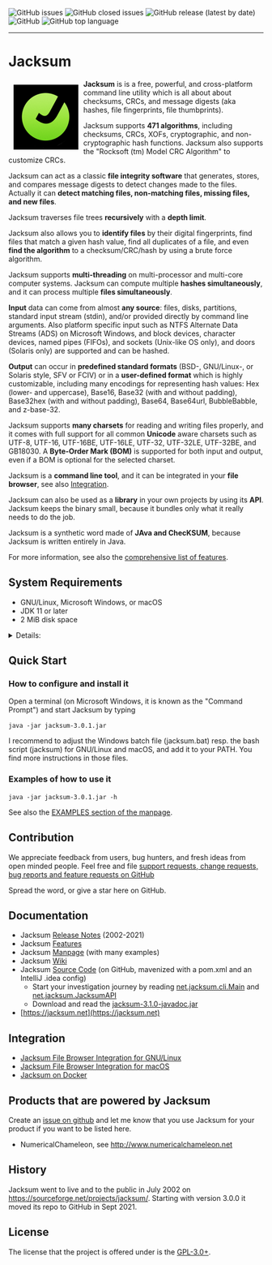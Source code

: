 ![GitHub issues](https://img.shields.io/github/issues-raw/jonelo/jacksum?color=blue)
![GitHub closed issues](https://img.shields.io/github/issues-closed-raw/jonelo/jacksum?color=blue)
![GitHub release (latest by date)](https://img.shields.io/github/v/release/jonelo/jacksum?color=green)
![GitHub](https://img.shields.io/github/license/jonelo/jacksum?color=green)
![GitHub top language](https://img.shields.io/github/languages/top/jonelo/jacksum?color=green)

* * *

# Jacksum

<img width="128" height="128" align="left" src="https://raw.githubusercontent.com/jonelo/jacksum/main/docs/images/jacksum_logo_128x128.png" alt="Jacksum logo" style="vertical-align:top;margin:10px 10px" />

**Jacksum** is is a free, powerful, and cross-platform
command line utility which is all about about checksums, CRCs,
and message digests (aka hashes, file fingerprints, file thumbprints).

Jacksum supports **471 algorithms**, including checksums, CRCs, XOFs,
cryptographic, and non-cryptographic hash functions.
Jacksum also supports the "Rocksoft (tm) Model CRC Algorithm" to
customize CRCs.

Jacksum can act as a classic **file integrity software** that generates,
stores, and compares message digests to detect changes made to the
files. Actually it can **detect matching files, non-matching files,
missing files, and new files**.

Jacksum traverses file trees **recursively** with a **depth limit**.

Jacksum also allows you to **identify files** by their digital
fingerprints, find files that match a given hash value, find all
duplicates of a file, and even **find the algorithm** to a
checksum/CRC/hash by using a brute force algorithm.

Jacksum supports **multi-threading** on multi-processor and multi-core
computer systems. Jacksum can compute multiple **hashes simultaneously**,
and it can process multiple **files simultaneously**.

**Input** data can come from almost **any source**: files, disks, partitions,
standard input stream (stdin), and/or provided directly by command
line arguments. Also platform specific input such as NTFS Alternate
Data Streams (ADS) on Microsoft Windows, and block devices, character
devices, named pipes (FIFOs), and sockets (Unix-like OS only), and
doors (Solaris only) are supported and can be hashed.

**Output** can occur in **predefined standard formats** (BSD-, GNU/Linux-, or
Solaris style, SFV or FCIV) or in a **user-defined format** which is highly
customizable, including many encodings for representing hash values:
Hex (lower- and uppercase), Base16, Base32 (with and without padding),
Base32hex (with and without padding), Base64, Base64url, BubbleBabble,
and z-base-32.

Jacksum supports **many charsets** for reading and writing files
properly, and it comes with full support for all common **Unicode** aware
charsets such as UTF-8, UTF-16, UTF-16BE, UTF-16LE, UTF-32, UTF-32LE,
UTF-32BE, and GB18030. A **Byte-Order Mark (BOM)** is supported for both
input and output, even if a BOM is optional for the selected charset.

Jacksum is a **command line tool**, and it can be integrated in your
**file browser**, see also [Integration](https://github.com/jonelo/jacksum#integration).

Jacksum can also be used as a **library** in your own projects by using its
**API**. Jacksum keeps the binary small, because it bundles only what it really needs to do the job.

Jacksum is a synthetic word made of **JAva and ChecKSUM**, because Jacksum is written entirely in Java.

For more information, see also the [comprehensive list of features](https://github.com/jonelo/jacksum/wiki/Features).

## System Requirements

- GNU/Linux, Microsoft Windows, or macOS
- JDK 11 or later
- 2 MiB disk space

<details>
<summary>Details:</summary>

- To download the (Open)JDK 11 or later, you can go to any vendor that provides OpenJDK compatible builds, LTS (long term support) releases are recommended, examples are
  - https://adoptium.net
  - https://openjdk.java.net
  - https://www.azul.com/downloads/?package=jdk
  - https://bell-sw.com/pages/downloads/
  - https://www.microsoft.com/openjdk/
  - https://aws.amazon.com/de/corretto/
  - https://sapmachine.io
  - https://github.com/alibaba/dragonwell8
- Supported architectures are dependent on the OS and the JDK vendor:
  - x86 64 bit (x64)
  - x86 32 bit (x86)
  - ARM 64 bit (AArch64, resp. M1)
  - ARM 32 bit (AArch32)
  - PPC 64 bit (ppc64)
- a GitHub user have had success to run Jacksum without modification even on a smartphone running Android on ARM 64 bit, see also https://github.com/jonelo/jacksum/issues/7
- GNU/Linux is the correct term to refer to "Linux", see also https://www.gnu.org/gnu/linux-and-gnu.en.html
- actual RAM requirement is dependent on the OS, the architecture, the JDK, the JRE's (default) garbage collector settings and usage. Tests have shown that Jacksum feels pretty comfortable with 512 MiB Java heap on a x64 Windows 10 system for example while verifying millions of files of all sizes (0 bytes to several GiB).

</details>

## Quick Start

### How to configure and install it

Open a terminal (on Microsoft Windows, it is known as the "Command Prompt") and start Jacksum by typing

```
java -jar jacksum-3.0.1.jar
```

I recommend to adjust the Windows batch file (jacksum.bat) resp. the bash script (jacksum) for GNU/Linux and macOS, and add it to your PATH. You find more instructions in those files.

### Examples of how to use it

```
java -jar jacksum-3.0.1.jar -h
```

See also the [EXAMPLES section of the manpage](https://github.com/jonelo/jacksum/wiki/Manpage#examples).

## Contribution

We appreciate feedback from users, bug hunters, and fresh ideas from open minded people. Feel free and file [support requests, change requests, bug reports and feature requests on GitHub](https://github.com/jonelo/jacksum/issues)

Spread the word, or give a star here on GitHub. 

## Documentation

* Jacksum [Release Notes](https://github.com/jonelo/jacksum/blob/main/RELEASE-NOTES.txt) (2002-2021)
* Jacksum [Features](https://github.com/jonelo/jacksum/wiki/Features)
* Jacksum [Manpage](https://github.com/jonelo/jacksum/wiki/Manpage) (with many examples)
* Jacksum [Wiki](https://github.com/jonelo/jacksum/wiki)
* Jacksum [Source Code](https://github.com/jonelo/jacksum) (on GitHub, mavenized with a pom.xml and an IntelliJ .idea config)
  * Start your investigation journey by reading [net.jacksum.cli.Main](https://github.com/jonelo/jacksum/blob/main/src/main/java/net/jacksum/cli/Main.java) and [net.jacksum.JacksumAPI](https://github.com/jonelo/jacksum/blob/main/src/main/java/net/jacksum/JacksumAPI.java)
  * Download and read the [jacksum-3.1.0-javadoc.jar](https://github.com/jonelo/jacksum/releases/download/v3.1.0/jacksum-3.1.0-javadoc.jar)
* [https://jacksum.net](https://jacksum.net)

## Integration

* [Jacksum File Browser Integration for GNU/Linux](https://github.com/jonelo/jacksum-fbi-linux)
* [Jacksum File Browser Integration for macOS](https://github.com/jonelo/jacksum-fbi-macos)
* [Jacksum on Docker](https://hub.docker.com/r/jonelo/jacksum)

## Products that are powered by Jacksum

Create an [issue on github](https://github.com/jonelo/jacksum/issues) and let me know that you use Jacksum for your product if you want to be listed here.

- NumericalChameleon, see http://www.numericalchameleon.net

## History

Jacksum went to live and to the public in July 2002 on https://sourceforge.net/projects/jacksum/. Starting with version 3.0.0 it moved its repo to GitHub in Sept 2021.

## License

The license that the project is offered under is the [GPL-3.0+](https://github.com/jonelo/jacksum/blob/main/LICENSE).
